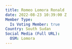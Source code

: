 ```yaml
---
title: Romeo Lomora Ronald
date: 2022-08-23 10:39:00 Z
Member Type:
  Is Voting Member: true
Country: South Sudan
Social Media (Full URL):
  OSM: Lomora
---
```


